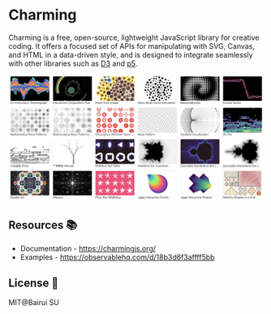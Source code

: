# Charming

Charming is a free, open-source, lightweight JavaScript library for creative coding. It offers a focused set of APIs for manipulating with SVG, Canvas, and HTML in a data-driven style, and is designed to integrate seamlessly with other libraries such as [D3](https://d3js.org/) and [p5](https://p5js.org/).

<a href="https://observablehq.com/d/18b3d6f3affff5bb"><img src="./img/examples.png"  alt="examples"></a>

## Resources 📚

- Documentation - https://charmingjs.org/
- Examples - https://observablehq.com/d/18b3d6f3affff5bb

## License 📄

MIT@Bairui SU
